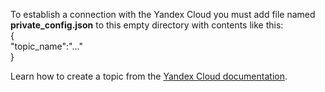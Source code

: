 To establish a connection with the Yandex Cloud you must add file named **private_config.json** to this empty directory with contents like this:  
{  
  "topic_name":"..."  
}  

Learn how to create a topic from the [Yandex Cloud documentation](https://cloud.yandex.com/en-ru/docs/iot-core/concepts/topic/).
